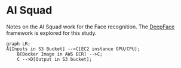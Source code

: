 # AI Squad

Notes on the AI Squad work for the Face recognition. The [DeepFace](https://github.com/serengil/deepface) framework is explored for this study. 

```mermaid
graph LR;
A[Inputs in S3 Bucket] -->C[EC2 instance GPU/CPU];
    B[Docker Image in AWS ECR] -->C;
    C -->D[Output in S3 bucket];
```
